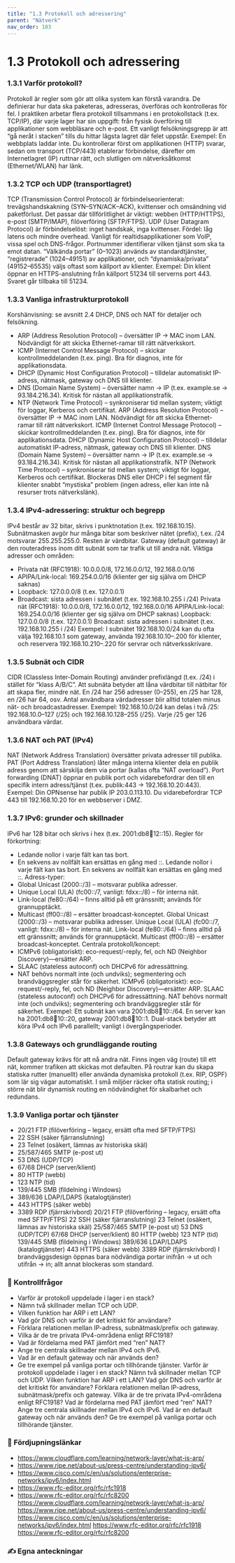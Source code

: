 ```yaml
---
title: "1.3 Protokoll och adressering"
parent: "Nätverk"
nav_order: 103
---
```


# 1.3 Protokoll och adressering

### 1.3.1 Varför protokoll?
Protokoll är regler som gör att olika system kan förstå varandra. De definierar hur data ska paketeras, adresseras, överföras och kontrolleras för fel. I praktiken arbetar flera protokoll tillsammans i en protokollstack (t.ex. TCP/IP), där varje lager har sin uppgift: från fysisk överföring till applikationer som webbläsare och e-post.
Ett vanligt felsökningsgrepp är att “gå neråt i stacken” tills du hittar lägsta lagret där felet uppstår.
Exempel: En webbplats laddar inte. Du kontrollerar först om applikationen (HTTP) svarar, sedan om transport (TCP/443) etablerar förbindelse, därefter om Internetlagret (IP) ruttnar rätt, och slutligen om nätverksåtkomst (Ethernet/WLAN) har länk.
### 1.3.2 TCP och UDP (transportlagret)
TCP (Transmission Control Protocol) är förbindelseorienterat: trevägshandskakning (SYN–SYN/ACK–ACK), kvittenser och omsändning vid paketförlust. Det passar där tillförlitlighet är viktigt: webben (HTTP/HTTPS), e-post (SMTP/IMAP), filöverföring (SFTP/FTPS).
UDP (User Datagram Protocol) är förbindelselöst: inget handskak, inga kvittenser. Fördel: låg latens och mindre overhead. Vanligt för realtidsapplikationer som VoIP, vissa spel och DNS-frågor.
Portnummer identifierar vilken tjänst som ska ta emot datan. “Välkända portar” (0–1023) används av standardtjänster, “registrerade” (1024–49151) av applikationer, och “dynamiska/privata” (49152–65535) väljs oftast som källport av klienter.
Exempel: Din klient öppnar en HTTPS-anslutning från källport 51234 till serverns port 443. Svaret går tillbaka till 51234.
### 1.3.3 Vanliga infrastrukturprotokoll
Korshänvisning: se avsnitt 2.4 DHCP, DNS och NAT för detaljer och felsökning.
- ARP (Address Resolution Protocol) – översätter IP → MAC inom LAN. Nödvändigt för att skicka Ethernet-ramar till rätt nätverkskort.
- ICMP (Internet Control Message Protocol) – skickar kontrollmeddelanden (t.ex. ping). Bra för diagnos, inte för applikationsdata.
- DHCP (Dynamic Host Configuration Protocol) – tilldelar automatiskt IP-adress, nätmask, gateway och DNS till klienter.
- DNS (Domain Name System) – översätter namn → IP (t.ex. example.se → 93.184.216.34). Kritisk för nästan all applikationstrafik.
- NTP (Network Time Protocol) – synkroniserar tid mellan system; viktigt för loggar, Kerberos och certifikat.
ARP (Address Resolution Protocol) – översätter IP → MAC inom LAN. Nödvändigt för att skicka Ethernet-ramar till rätt nätverkskort.
ICMP (Internet Control Message Protocol) – skickar kontrollmeddelanden (t.ex. ping). Bra för diagnos, inte för applikationsdata.
DHCP (Dynamic Host Configuration Protocol) – tilldelar automatiskt IP-adress, nätmask, gateway och DNS till klienter.
DNS (Domain Name System) – översätter namn → IP (t.ex. example.se → 93.184.216.34). Kritisk för nästan all applikationstrafik.
NTP (Network Time Protocol) – synkroniserar tid mellan system; viktigt för loggar, Kerberos och certifikat.
Blockeras DNS eller DHCP i fel segment får klienter snabbt “mystiska” problem (ingen adress, eller kan inte nå resurser trots nätverkslänk).
### 1.3.4 IPv4-adressering: struktur och begrepp
IPv4 består av 32 bitar, skrivs i punktnotation (t.ex. 192.168.10.15). Subnätmasken avgör hur många bitar som beskriver nätet (prefix), t.ex. /24 motsvarar 255.255.255.0. Resten är värdbitar.
Gateway (default gateway) är den routeradress inom ditt subnät som tar trafik ut till andra nät.
Viktiga adresser och områden:
- Privata nät (RFC1918): 10.0.0.0/8, 172.16.0.0/12, 192.168.0.0/16
- APIPA/Link-local: 169.254.0.0/16 (klienter ger sig själva om DHCP saknas)
- Loopback: 127.0.0.0/8 (t.ex. 127.0.0.1)
- Broadcast: sista adressen i subnätet (t.ex. 192.168.10.255 i /24)
Privata nät (RFC1918): 10.0.0.0/8, 172.16.0.0/12, 192.168.0.0/16
APIPA/Link-local: 169.254.0.0/16 (klienter ger sig själva om DHCP saknas)
Loopback: 127.0.0.0/8 (t.ex. 127.0.0.1)
Broadcast: sista adressen i subnätet (t.ex. 192.168.10.255 i /24)
Exempel: I subnätet 192.168.10.0/24 kan du ofta välja 192.168.10.1 som gateway, använda 192.168.10.10–.200 för klienter, och reservera 192.168.10.210–.220 för servrar och nätverksskrivare.
### 1.3.5 Subnät och CIDR
CIDR (Classless Inter-Domain Routing) använder prefixlängd (t.ex. /24) i stället för “klass A/B/C”. Att subnäta betyder att låna värdbitar till nätbitar för att skapa fler, mindre nät.
En /24 har 256 adresser (0–255), en /25 har 128, en /26 har 64, osv. Antal användbara värdadresser blir alltid totalen minus nät- och broadcastadresser.
Exempel: 192.168.10.0/24 kan delas i två /25: 192.168.10.0–127 (/25) och 192.168.10.128–255 (/25). Varje /25 ger 126 användbara värdar.
### 1.3.6 NAT och PAT (IPv4)
NAT (Network Address Translation) översätter privata adresser till publika. PAT (Port Address Translation) låter många interna klienter dela en publik adress genom att särskilja dem via portar (kallas ofta “NAT overload”).
Port forwarding (DNAT) öppnar en publik port och vidarebefordrar den till en specifik intern adress/tjänst (t.ex. publik:443 → 192.168.10.20:443).
Exempel: Din OPNsense har publik IP 203.0.113.10. Du vidarebefordrar TCP 443 till 192.168.10.20 för en webbserver i DMZ.
### 1.3.7 IPv6: grunder och skillnader
IPv6 har 128 bitar och skrivs i hex (t.ex. 2001:db8:abcd:12::15). Regler för förkortning:
- Ledande nollor i varje fält kan tas bort.
- En sekvens av nollfält kan ersättas en gång med ::.
Ledande nollor i varje fält kan tas bort.
En sekvens av nollfält kan ersättas en gång med ::.
Adress-typer:
- Global Unicast (2000::/3) – motsvarar publika adresser.
- Unique Local (ULA) (fc00::/7, vanligt: fdxx::/8) – för interna nät.
- Link-local (fe80::/64) – finns alltid på ett gränssnitt; används för grannupptäckt.
- Multicast (ff00::/8) – ersätter broadcast-konceptet.
Global Unicast (2000::/3) – motsvarar publika adresser.
Unique Local (ULA) (fc00::/7, vanligt: fdxx::/8) – för interna nät.
Link-local (fe80::/64) – finns alltid på ett gränssnitt; används för grannupptäckt.
Multicast (ff00::/8) – ersätter broadcast-konceptet.
Centrala protokoll/koncept:
- ICMPv6 (obligatoriskt): eco-request/-reply, fel, och ND (Neighbor Discovery)—ersätter ARP.
- SLAAC (stateless autoconf) och DHCPv6 för adressättning.
- NAT behövs normalt inte (och undviks); segmentering och brandväggsregler står för säkerhet.
ICMPv6 (obligatoriskt): eco-request/-reply, fel, och ND (Neighbor Discovery)—ersätter ARP.
SLAAC (stateless autoconf) och DHCPv6 för adressättning.
NAT behövs normalt inte (och undviks); segmentering och brandväggsregler står för säkerhet.
Exempel: Ett subnät kan vara 2001:db8:100:10::/64. En server kan ha 2001:db8:100:10::20, gateway 2001:db8:100:10::1.
Dual-stack betyder att köra IPv4 och IPv6 parallellt; vanligt i övergångsperioder.
### 1.3.8 Gateways och grundläggande routing
Default gateway krävs för att nå andra nät. Finns ingen väg (route) till ett nät, kommer trafiken att skickas mot defaulten. På routrar kan du skapa statiska rutter (manuellt) eller använda dynamiska protokoll (t.ex. RIP, OSPF) som lär sig vägar automatiskt.
I små miljöer räcker ofta statisk routing; i större nät blir dynamisk routing en nödvändighet för skalbarhet och redundans.
### 1.3.9 Vanliga portar och tjänster
- 20/21 FTP (filöverföring – legacy, ersätt ofta med SFTP/FTPS)
- 22 SSH (säker fjärranslutning)
- 23 Telnet (osäkert, lämnas av historiska skäl)
- 25/587/465 SMTP (e-post ut)
- 53 DNS (UDP/TCP)
- 67/68 DHCP (server/klient)
- 80 HTTP (webb)
- 123 NTP (tid)
- 139/445 SMB (fildelning i Windows)
- 389/636 LDAP/LDAPS (katalogtjänster)
- 443 HTTPS (säker webb)
- 3389 RDP (fjärrskrivbord)
20/21 FTP (filöverföring – legacy, ersätt ofta med SFTP/FTPS)
22 SSH (säker fjärranslutning)
23 Telnet (osäkert, lämnas av historiska skäl)
25/587/465 SMTP (e-post ut)
53 DNS (UDP/TCP)
67/68 DHCP (server/klient)
80 HTTP (webb)
123 NTP (tid)
139/445 SMB (fildelning i Windows)
389/636 LDAP/LDAPS (katalogtjänster)
443 HTTPS (säker webb)
3389 RDP (fjärrskrivbord)
I brandväggsdesign öppnas bara nödvändiga portar inifrån → ut och utifrån → in; allt annat blockeras som standard.
### 📌 Kontrollfrågor
- Varför är protokoll uppdelade i lager i en stack?
- Nämn två skillnader mellan TCP och UDP.
- Vilken funktion har ARP i ett LAN?
- Vad gör DNS och varför är det kritiskt för användare?
- Förklara relationen mellan IP-adress, subnätmask/prefix och gateway.
- Vilka är de tre privata IPv4-områdena enligt RFC1918?
- Vad är fördelarna med PAT jämfört med “ren” NAT?
- Ange tre centrala skillnader mellan IPv4 och IPv6.
- Vad är en default gateway och när används den?
- Ge tre exempel på vanliga portar och tillhörande tjänster.
Varför är protokoll uppdelade i lager i en stack?
Nämn två skillnader mellan TCP och UDP.
Vilken funktion har ARP i ett LAN?
Vad gör DNS och varför är det kritiskt för användare?
Förklara relationen mellan IP-adress, subnätmask/prefix och gateway.
Vilka är de tre privata IPv4-områdena enligt RFC1918?
Vad är fördelarna med PAT jämfört med “ren” NAT?
Ange tre centrala skillnader mellan IPv4 och IPv6.
Vad är en default gateway och när används den?
Ge tre exempel på vanliga portar och tillhörande tjänster.
### 🔗 Fördjupningslänkar
- https://www.cloudflare.com/learning/network-layer/what-is-arp/
- https://www.ripe.net/about-us/press-centre/understanding-ipv6/
- https://www.cisco.com/c/en/us/solutions/enterprise-networks/ipv6/index.html
- https://www.rfc-editor.org/rfc/rfc1918
- https://www.rfc-editor.org/rfc/rfc8200
https://www.cloudflare.com/learning/network-layer/what-is-arp/
https://www.ripe.net/about-us/press-centre/understanding-ipv6/
https://www.cisco.com/c/en/us/solutions/enterprise-networks/ipv6/index.html
https://www.rfc-editor.org/rfc/rfc1918
https://www.rfc-editor.org/rfc/rfc8200
### ✍️ Egna anteckningar
